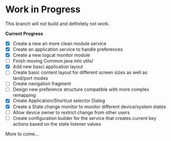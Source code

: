 Work in Progress
================

This branch will not build and definitely not work. 


**Current Progress**

- [x] Create a new an more clean module service  
- [x] Create an application service to handle preferences  
- [x] Create a new logcat monitor module  
- [ ] Finish moving Common.java into utils/  
- [x] Add new basci application layout  
- [ ] Create basic content layout for different screen sizes as well as land/port modes  
- [ ] Create navigation fragment  
- [ ] Design new preference structure compatible with more complex remapping  
- [x] Create Application/Shortcut selector Dialog
- [x] Create a State change monitor to monitor different device/system states
- [ ] Allow device owner to restrict change from other users  
- [ ] Create configuration builder for the service that creates current key actions based on the state listener values  

More to come...

